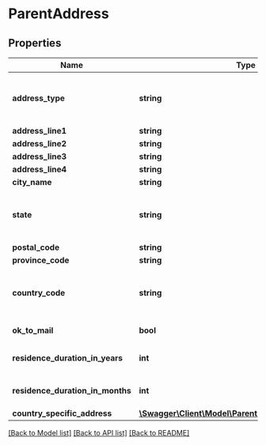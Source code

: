 # ParentAddress

## Properties
Name | Type | Description | Notes
------------ | ------------- | ------------- | -------------
**address_type** | **string** | Type of address. This is a reference data field. Please use /v1/utilities/referenceData/{addressType} resource to get valid value of this field with description. | [optional] 
**address_line1** | **string** | Address line 1 | [optional] 
**address_line2** | **string** | Address line 2 | [optional] 
**address_line3** | **string** | Address line 3 | [optional] 
**address_line4** | **string** | Address line 4 | [optional] 
**city_name** | **string** | City | [optional] 
**state** | **string** | State.This is a reference data field. Please use /v1/utilities/referenceData/{addressState} resource to get valid value of this field with description. | [optional] 
**postal_code** | **string** | Postal/ZIP code | [optional] 
**province_code** | **string** | Province code | [optional] 
**country_code** | **string** | ISO country code. This is a reference data field. Please use /v1/utilities/referenceData/{country} resource to get valid value of this field with description. | [optional] 
**ok_to_mail** | **bool** | Parent&#x27;s consent for receiving mail. Valid values: true and false | [optional] 
**residence_duration_in_years** | **int** | Parent&#x27;s residence duration in the current address in years. Applicable only for residential address. | [optional] 
**residence_duration_in_months** | **int** | Parent&#x27;s residence duration in the current address in months. Applicable only for residential address. | [optional] 
**country_specific_address** | [**\Swagger\Client\Model\ParentCountrySpecificAddress**](ParentCountrySpecificAddress.md) |  | [optional] 

[[Back to Model list]](../../README.md#documentation-for-models) [[Back to API list]](../../README.md#documentation-for-api-endpoints) [[Back to README]](../../README.md)

